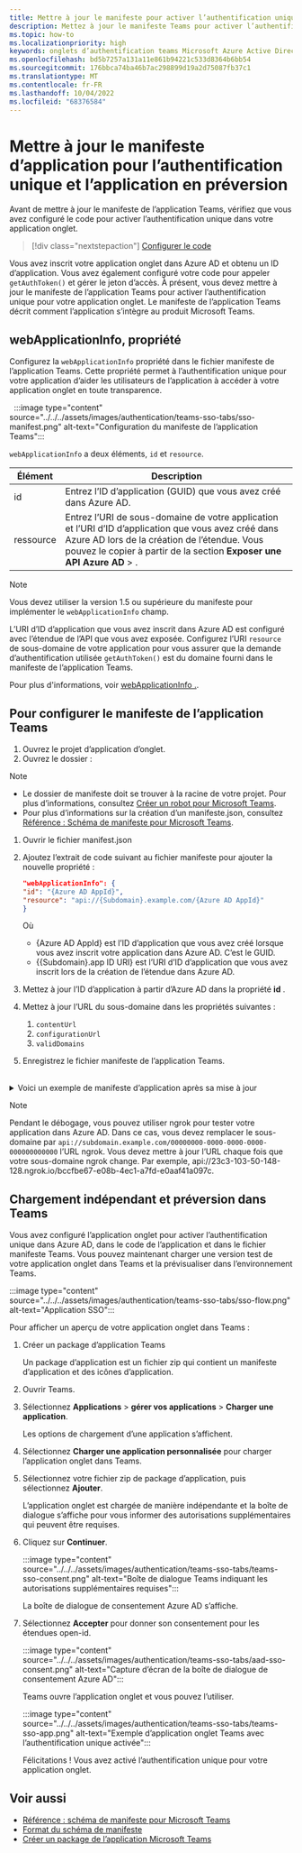```yaml
---
title: Mettre à jour le manifeste pour activer l’authentification unique pour les onglets
description: Mettez à jour le manifeste Teams pour activer l’authentification unique (SSO) pour les onglets et chargez-le dans le client Teams pour tester l’authentification unique.
ms.topic: how-to
ms.localizationpriority: high
keywords: onglets d’authentification teams Microsoft Azure Active Directory (Azure AD)
ms.openlocfilehash: bd5b7257a131a11e861b94221c533d8364b6bb54
ms.sourcegitcommit: 176bbca74ba46b7ac298899d19a2d75087fb37c1
ms.translationtype: MT
ms.contentlocale: fr-FR
ms.lasthandoff: 10/04/2022
ms.locfileid: "68376584"
---
```

# <a name="update-manifest-for-sso-and-preview-app"></a>Mettre à jour le manifeste d’application pour l’authentification unique et l’application en préversion

Avant de mettre à jour le manifeste de l’application Teams, vérifiez que vous avez configuré le code pour activer l’authentification unique dans votre application onglet.

> [!div class="nextstepaction"]
> [Configurer le code](tab-sso-code.md)

Vous avez inscrit votre application onglet dans Azure AD et obtenu un ID d’application. Vous avez également configuré votre code pour appeler `getAuthToken()` et gérer le jeton d’accès. À présent, vous devez mettre à jour le manifeste de l’application Teams pour activer l’authentification unique pour votre application onglet. Le manifeste de l’application Teams décrit comment l’application s’intègre au produit Microsoft Teams.

## <a name="webapplicationinfo-property"></a>webApplicationInfo, propriété

Configurez la `webApplicationInfo` propriété dans le fichier manifeste de l’application Teams. Cette propriété permet à l’authentification unique pour votre application d’aider les utilisateurs de l’application à accéder à votre application onglet en toute transparence.

&nbsp;&nbsp;:::image type="content" source="../../../assets/images/authentication/teams-sso-tabs/sso-manifest.png" alt-text="Configuration du manifeste de l’application Teams":::

`webApplicationInfo` a deux éléments, `id` et `resource`.

| Élément | Description |
| --- | --- |
| id | Entrez l’ID d’application (GUID) que vous avez créé dans Azure AD. |
| ressource | Entrez l’URI de sous-domaine de votre application et l’URI d’ID d’application que vous avez créé dans Azure AD lors de la création de l’étendue. Vous pouvez le copier à partir de la section **Exposer une API** **Azure AD** > . |

> [!NOTE]
> Vous devez utiliser la version 1.5 ou supérieure du manifeste pour implémenter le `webApplicationInfo` champ.

L’URI d’ID d’application que vous avez inscrit dans Azure AD est configuré avec l’étendue de l’API que vous avez exposée. Configurez l’URI `resource` de sous-domaine de votre application pour vous assurer que la demande d’authentification utilisée `getAuthToken()` est du domaine fourni dans le manifeste de l’application Teams.

Pour plus d'informations, voir [webApplicationInfo .](../../../resources/schema/manifest-schema.md#webapplicationinfo).

## <a name="to-configure-teams-app-manifest"></a>Pour configurer le manifeste de l’application Teams

1. Ouvrez le projet d’application d’onglet.
2. Ouvrez le dossier :

  > [!NOTE]
  >
  > - Le dossier de manifeste doit se trouver à la racine de votre projet. Pour plus d’informations, consultez [Créer un robot pour Microsoft Teams](../../../concepts/build-and-test/apps-package.md).
  > - Pour plus d’informations sur la création d’un manifeste.json, consultez [Référence : Schéma de manifeste pour Microsoft Teams](../../../resources/schema/manifest-schema.md).

1. Ouvrir le fichier manifest.json
1. Ajoutez l’extrait de code suivant au fichier manifeste pour ajouter la nouvelle propriété :

    ```json
    "webApplicationInfo": {
    "id": "{Azure AD AppId}",
    "resource": "api://{Subdomain}.example.com/{Azure AD AppId}"
    }
    ```

    Où
    - {Azure AD AppId} est l’ID d’application que vous avez créé lorsque vous avez inscrit votre application dans Azure AD. C’est le GUID.
    - {{Subdomain}.app ID URI} est l’URI d’ID d’application que vous avez inscrit lors de la création de l’étendue dans Azure AD.

4. Mettez à jour l’ID d’application à partir d’Azure AD dans la propriété **id** .
5. Mettez à jour l’URL du sous-domaine dans les propriétés suivantes :
   1. `contentUrl`
   2. `configurationUrl`
   3. `validDomains`
6. Enregistrez le fichier manifeste de l’application Teams.

<br>
<details>
<summary>Voici un exemple de manifeste d’application après sa mise à jour</summary>

```json
{
  "$schema": "https://developer.microsoft.com/json-schemas/teams/v1.11/MicrosoftTeams.schema.json",
  "manifestVersion": "1.11",
  "version": "1.0.0",
  "id": "bccfbe67-e08b-4ec1-a7fd-e0aaf41a097c",
  "developer": {
    "name": "Microsoft",
    "websiteUrl": "https://www.microsoft.com",
    "privacyUrl": "https://www.microsoft.com/privacy",
    "termsOfUseUrl": "https://www.microsoft.com/termsofuse"
  },
  "name": {
    "short": "Teams Auth SSO",
    "full": "Teams Auth SSO"
  },
  "description": {
    "short": "Teams Auth SSO app",
    "full": "The Teams Auth SSO app"
  },
  "icons": {
    "outline": "outline.png",
    "color": "color.png"
  },
  "accentColor": "#60A18E",
  "staticTabs": [
    {
      "entityId": "auth",
      "name": "Auth",
      "contentUrl": "https://contoso.com/Home/Index",
      "scopes": [ "personal" ]
    }
  ],
  "configurableTabs": [
    {
      "configurationUrl": "https://contoso.com/Home/Configure",
      "canUpdateConfiguration": true,
      "scopes": [
        "team"
      ]
    }
  ],
  "permissions": [ "identity", "messageTeamMembers" ],
  "validDomains": [
    "contoso.com"
  ],
  "webApplicationInfo": {
    "id": "bccfbe67-e08b-4ec1-a7fd-e0aaf41a097c",
    "resource": "api://contoso.com/bccfbe67-e08b-4ec1-a7fd-e0aaf41a097c"
  }
}
```

</details>

> [!NOTE]
> Pendant le débogage, vous pouvez utiliser ngrok pour tester votre application dans Azure AD. Dans ce cas, vous devez remplacer le sous-domaine par `api://subdomain.example.com/00000000-0000-0000-0000-000000000000` l’URL ngrok. Vous devez mettre à jour l’URL chaque fois que votre sous-domaine ngrok change. Par exemple, api://23c3-103-50-148-128.ngrok.io/bccfbe67-e08b-4ec1-a7fd-e0aaf41a097c.

## <a name="sideload-and-preview-in-teams"></a>Chargement indépendant et préversion dans Teams

Vous avez configuré l’application onglet pour activer l’authentification unique dans Azure AD, dans le code de l’application et dans le fichier manifeste Teams. Vous pouvez maintenant charger une version test de votre application onglet dans Teams et la prévisualiser dans l’environnement Teams.

:::image type="content" source="../../../assets/images/authentication/teams-sso-tabs/sso-flow.png" alt-text="Application SSO":::

Pour afficher un aperçu de votre application onglet dans Teams :

1. Créer un package d’application Teams

   Un package d’application est un fichier zip qui contient un manifeste d’application et des icônes d’application.

1. Ouvrir Teams.

1. Sélectionnez **Applications** > **gérer vos applications** > **Charger une application**.

    Les options de chargement d’une application s’affichent.

1. Sélectionnez **Charger une application personnalisée** pour charger l’application onglet dans Teams.

1. Sélectionnez votre fichier zip de package d’application, puis sélectionnez **Ajouter**.

    L’application onglet est chargée de manière indépendante et la boîte de dialogue s’affiche pour vous informer des autorisations supplémentaires qui peuvent être requises.

1. Cliquez sur **Continuer**.

    :::image type="content" source="../../../assets/images/authentication/teams-sso-tabs/teams-sso-consent.png" alt-text="Boîte de dialogue Teams indiquant les autorisations supplémentaires requises":::

    La boîte de dialogue de consentement Azure AD s’affiche.

1. Sélectionnez **Accepter** pour donner son consentement pour les étendues open-id.

    :::image type="content" source="../../../assets/images/authentication/teams-sso-tabs/aad-sso-consent.png" alt-text="Capture d’écran de la boîte de dialogue de consentement Azure AD":::

    Teams ouvre l’application onglet et vous pouvez l’utiliser.

    :::image type="content" source="../../../assets/images/authentication/teams-sso-tabs/teams-sso-app.png" alt-text="Exemple d’application onglet Teams avec l’authentification unique activée":::

    Félicitations ! Vous avez activé l’authentification unique pour votre application onglet.

## <a name="see-also"></a>Voir aussi

- [Référence : schéma de manifeste pour Microsoft Teams](../../../resources/schema/manifest-schema.md)
- [Format du schéma de manifeste](https://developer.microsoft.com/json-schemas/teams/v1.12/MicrosoftTeams.schema.json)
- [Créer un package de l’application Microsoft Teams](../../../concepts/build-and-test/apps-package.md)
